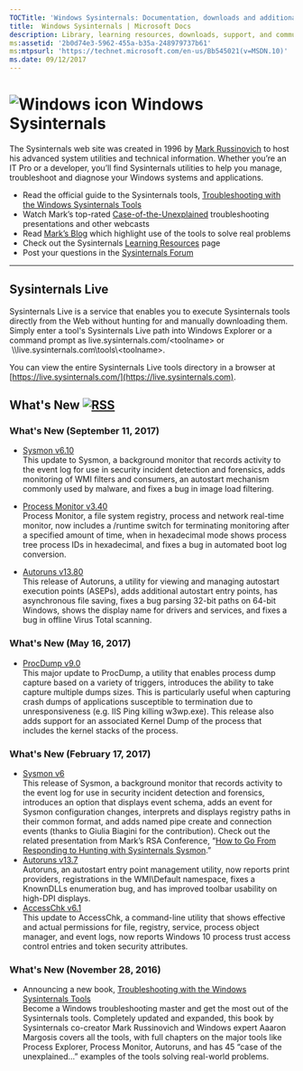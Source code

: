 ```yaml
---
TOCTitle: 'Windows Sysinternals: Documentation, downloads and additional resources'
title:  Windows Sysinternals | Microsoft Docs
description: Library, learning resources, downloads, support, and community. Evaluate and find out how to install, deploy, and maintain Windows with Sysinternals utilities.
ms:assetid: '2b0d74e3-5962-455a-b35a-248979737b61'
ms:mtpsurl: 'https://technet.microsoft.com/en-us/Bb545021(v=MSDN.10)'
ms.date: 09/12/2017
---
```


# ![Windows icon](/media/landing/sysinternals/Windows_logo_46x50px.png) Windows Sysinternals
The Sysinternals web site was created in 1996 by [Mark Russinovich](https://blogs.technet.microsoft.com/markrussinovich/) to host his advanced system utilities and technical information. Whether you’re an IT Pro or a developer, you’ll find Sysinternals utilities to help you manage, troubleshoot and diagnose your Windows systems and applications.
-   Read the official guide to the Sysinternals tools, [Troubleshooting with the Windows Sysinternals Tools](~/learn/troubleshooting-book.md)
-   Watch Mark’s top-rated [Case-of-the-Unexplained](~/learn/webcasts.md) troubleshooting presentations and other webcasts
-   Read [Mark’s Blog](https://blogs.technet.microsoft.com/markrussinovich/) which highlight use of the tools to solve real problems
-   Check out the Sysinternals [Learning Resources](~/learn/index.md) page
-   Post your questions in the [Sysinternals Forum](http://forum.sysinternals.com/)

---
## Sysinternals Live ##
Sysinternals Live is a service that enables you to execute Sysinternals tools directly from the Web without hunting for and manually downloading them. Simply enter a tool's Sysinternals Live path into Windows Explorer or a command prompt as live.sysinternals.com/&lt;toolname&gt; or  \\\\live.sysinternals.com\tools\\&lt;toolname&gt;.

You can view the entire Sysinternals Live tools directory in a browser at [https://live.sysinternals.com/](https://live.sysinternals.com).

## What's New [![RSS](/media/landing/sysinternals/rss.gif)](https://blogs.technet.microsoft.com/sysinternals/feed/) ##

### What's New (September 11, 2017) ###
  - [Sysmon v6.10](~/downloads/sysmon.md)  
    This update to Sysmon, a background monitor that records activity to the event log for use in security incident detection and forensics, adds monitoring of WMI filters and consumers, an autostart mechanism commonly used by malware, and fixes a bug in image load filtering. 

  - [Process Monitor v3.40](~/downloads/procmon.md)  
    Process Monitor, a file system registry, process and network real-time monitor, now includes a /runtime switch for terminating monitoring after a specified amount of time, when in hexadecimal mode shows process tree process IDs in hexadecimal, and fixes a bug in automated boot log conversion. 
    
  - [Autoruns v13.80](~/downloads/autoruns.md)  
    This release of Autoruns, a utility for viewing and managing autostart execution points (ASEPs), adds additional autostart entry points, has asynchronous file saving, fixes a bug parsing 32-bit paths on 64-bit Windows, shows the display name for drivers and services, and fixes a bug in offline Virus Total scanning. 

### What's New (May 16, 2017) ###
  - [ProcDump v9.0](~/downloads/procdump.md)  
    This major update to ProcDump, a utility that enables process dump capture based on a variety of triggers, introduces the ability to take capture multiple dumps sizes. This is particularly useful when capturing crash dumps of applications susceptible to termination due to unresponsiveness (e.g. IIS Ping killing w3wp.exe). This release also adds support for an associated Kernel Dump of the process that includes the kernel stacks of the process.</li>

### What's New (February 17, 2017) ###
  - [Sysmon v6](~/downloads/sysmon.md)  
    This release of Sysmon, a background monitor that records activity to the event log for use in security incident detection and forensics, introduces an option that displays event schema, adds an event for Sysmon configuration changes, interprets and displays registry paths in their common format, and adds named pipe create and connection events (thanks to Giulia Biagini for the contribution). Check out the related presentation from Mark’s RSA Conference, “[How to Go From Responding to Hunting with Sysinternals Sysmon](https://www.rsaconference.com/events/us17/agenda/sessions/7516-How-to-Go-from-Responding-to-Hunting-with-Sysinternals-Sysmon).”
  - [Autoruns v13.7](~/downloads/autoruns.md)  
    Autoruns, an autostart entry point management utility, now reports print providers, registrations in the WMI\Default namespace, fixes a KnownDLLs enumeration bug, and has improved toolbar usability on high-DPI displays.
  - [AccessChk v6.1](~/downloads/accesschk.md)  
    This update to AccessChk, a command-line utility that shows effective and actual permissions for file, registry, service, process object manager, and event logs, now reports Windows 10 process trust access control entries and token security attributes.

### What's New (November 28, 2016) ###
  - Announcing a new book, [Troubleshooting with the Windows Sysinternals Tools](~/learn/troubleshooting-book.md)  
    Become a Windows troubleshooting master and get the most out of the Sysinternals tools. Completely updated and expanded, this book by Sysinternals co-creator Mark Russinovich and Windows expert Aaaron Margosis covers all the tools, with full chapters on the major tools like Process Explorer, Process Monitor, Autoruns, and has 45 “case of the unexplained…” examples of the tools solving real-world problems.
